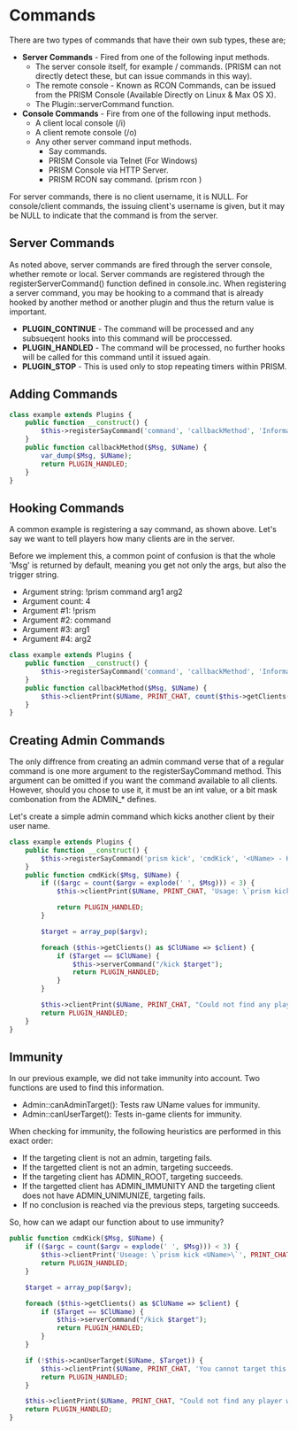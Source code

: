 # Commands
There are two types of commands that have their own sub types, these are;

* **Server Commands** - Fired from one of the following input methods.
	* The server console itself, for example / commands. (PRISM can not directly detect these, but can issue commands in this way).
	* The remote console - Known as RCON Commands, can be issued from the PRISM Console (Available Directly on Linux & Max OS X).
	* The Plugin::serverCommand function.
* **Console Commands** - Fire from one of the following input methods.
	* A client local console (/i)
	* A client remote console (/o)
	* Any other server command input methods.
		* Say commands.
		* PRISM Console via Telnet (For Windows)
		* PRISM Console via HTTP Server.
		* PRISM RCON say command. (prism rcon <command>)

For server commands, there is no client username, it is NULL. For console/client commands, the issuing client's username is given, but it may be NULL to indicate that the command is from the server.

## Server Commands
As noted above, server commands are fired through the server console, whether remote or local.
Server commands are registered through the registerServerCommand() function defined in console.inc. When registering a server command, you may be hooking to a command that is already hooked by another method or another plugin and thus the return value is important.

* **PLUGIN_CONTINUE** - The command will be processed and any subsueqent hooks into this command will be proccessed.
* **PLUGIN_HANDLED** - The command will be processed, no further hooks will be called for this command until it issued again.
* **PLUGIN_STOP** - This is used only to stop repeating timers within PRISM.

## Adding Commands
```php
class example extends Plugins {
	public function __construct() {
		$this->registerSayCommand('command', 'callbackMethod', 'Information about the triggers purpose goes here.');
	}
	public function callbackMethod($Msg, $UName) {
		var_dump($Msg, $UName);
		return PLUGIN_HANDLED;
	}
}
```

## Hooking Commands
A common example is registering a say command, as shown above. Let's say we want to tell players how many clients are in the server.

Before we implement this, a common point of confusion is that the whole 'Msg' is returned by default, meaning you get not only the args, but also the trigger string.

* Argument string: !prism command arg1 arg2
* Argument count: 4
* Argument #1: !prism
* Argument #2: command
* Argument #3: arg1
* Argument #4: arg2

```php
class example extends Plugins {
	public function __construct() {
		$this->registerSayCommand('command', 'callbackMethod', 'Information about the function');
	}
	public function callbackMethod($Msg, $UName) {
		$this->clientPrint($UName, PRINT_CHAT, count($this->getClients()));
	}
}
```

## Creating Admin Commands
The only diffrence from creating an admin command verse that of a regular command is one more argument to the registerSayCommand method. This argument can be omitted if you want the command available to all clients. However, should you chose to use it, it must be an int value, or a bit mask combonation from the ADMIN_* defines.

Let's create a simple admin command which kicks another client by their user name.
```php
class example extends Plugins {
	public function __construct() {
		$this->registerSayCommand('prism kick', 'cmdKick', '<UName> - Kicks a client from the server', ADMIN_KICK);
	}
	public function cmdKick($Msg, $UName) {
		if (($argc = count($argv = explode(' ', $Msg))) < 3) {
			$this->clientPrint($UName, PRINT_CHAT, 'Usage: \`prism kick <UName>\`');

			return PLUGIN_HANDLED;
		}

		$target = array_pop($argv);

		foreach ($this->getClients() as $ClUName => $client) {
			if ($Target == $ClUName) {
				$this->serverCommand("/kick $target");
				return PLUGIN_HANDLED;
			}
		}

		$this->clientPrint($UName, PRINT_CHAT, "Could not find any player with the name: '{$target}'.");
		return PLUGIN_HANDLED;
	}
}
```

## Immunity
In our previous example, we did not take immunity into account. Two functions are used to find this information.

* Admin::canAdminTarget(): Tests raw UName values for immunity.
* Admin::canUserTarget(): Tests in-game clients for immunity.

When checking for immunity, the following heuristics are performed in this exact order:

* If the targeting client is not an admin, targeting fails.
* If the targetted client is not an admin, targeting succeeds.
* If the targeting client has ADMIN_ROOT, targeting succeeds.
* If the targetted client has ADMIN_IMMUNITY AND the targeting client does not have ADMIN_UNIMUNIZE, targeting fails.
* If no conclusion is reached via the previous steps, targeting succeeds.

So, how can we adapt our function about to use immunity?

```php
public function cmdKick($Msg, $UName) {
	if (($argc = count($argv = explode(' ', $Msg))) < 3) {
		$this->clientPrint('Useage: \`prism kick <UName>\`', PRINT_CHAT, $UName);
		return PLUGIN_HANDLED;
	}

	$target = array_pop($argv);

	foreach ($this->getClients() as $ClUName => $client) {
		if ($Target == $ClUName) {
			$this->serverCommand("/kick $target");
			return PLUGIN_HANDLED;
		}
	}

	if (!$this->canUserTarget($UName, $Target)) {
		$this->clientPrint($UName, PRINT_CHAT, 'You cannot target this client.');
		return PLUGIN_HANDLED;
	}

	$this->clientPrint($UName, PRINT_CHAT, "Could not find any player with the name: '{$target}'.");
	return PLUGIN_HANDLED;
}
```